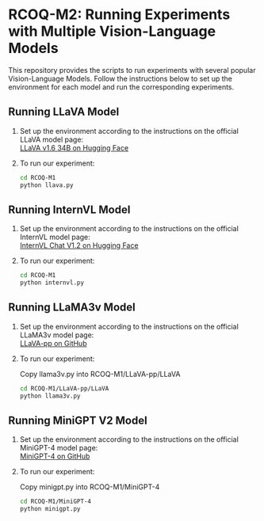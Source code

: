 # RCOQ-M2: Running Experiments with Multiple Vision-Language Models

This repository provides the scripts to run experiments with several popular Vision-Language Models. Follow the instructions below to set up the environment for each model and run the corresponding experiments.

## Running LLaVA Model

1. Set up the environment according to the instructions on the official LLaVA model page:  
   [LLaVA v1.6 34B on Hugging Face](https://huggingface.co/llava-hf/llava-v1.6-34b-hf)

2. To run our experiment:
    ```bash
    cd RCOQ-M1
    python llava.py
    ```

## Running InternVL Model

1. Set up the environment according to the instructions on the official InternVL model page:  
   [InternVL Chat V1.2 on Hugging Face](https://huggingface.co/OpenGVLab/InternVL-Chat-V1-2)

2. To run our experiment:
    ```bash
    cd RCOQ-M1
    python internvl.py
    ```

## Running LLaMA3v Model

1. Set up the environment according to the instructions on the official LLaMA3v model page:  
   [LLaVA-pp on GitHub](https://github.com/mbzuai-oryx/LLaVA-pp)

2. To run our experiment:

   Copy llama3v.py into RCOQ-M1/LLaVA-pp/LLaVA
    ```bash
    cd RCOQ-M1/LLaVA-pp/LLaVA
    python llama3v.py
    ```

## Running MiniGPT V2 Model

1. Set up the environment according to the instructions on the official MiniGPT-4 model page:  
   [MiniGPT-4 on GitHub](https://github.com/Vision-CAIR/MiniGPT-4)

2. To run our experiment:

   Copy minigpt.py into RCOQ-M1/MiniGPT-4
    ```bash
    cd RCOQ-M1/MiniGPT-4
    python minigpt.py
    ```


